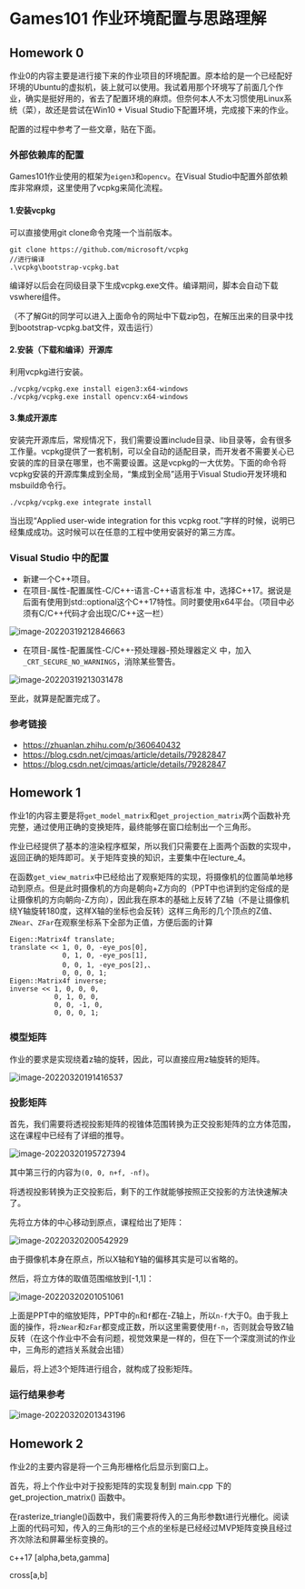 # Games101 作业环境配置与思路理解

## Homework 0

作业0的内容主要是进行接下来的作业项目的环境配置。原本给的是一个已经配好环境的Ubuntu的虚拟机，装上就可以使用。我试着用那个环境写了前面几个作业，确实是挺好用的，省去了配置环境的麻烦。但奈何本人不太习惯使用Linux系统（菜），故还是尝试在Win10 + Visual Studio下配置环境，完成接下来的作业。

配置的过程中参考了一些文章，贴在下面。

### 外部依赖库的配置

Games101作业使用的框架为`eigen3`和`opencv`。在Visual Studio中配置外部依赖库非常麻烦，这里使用了vcpkg来简化流程。

#### 1.安装vcpkg

可以直接使用git clone命令克隆一个当前版本。

```
git clone https://github.com/microsoft/vcpkg
//进行编译
.\vcpkg\bootstrap-vcpkg.bat
```

编译好以后会在同级目录下生成vcpkg.exe文件。编译期间，脚本会自动下载vswhere组件。

（不了解Git的同学可以进入上面命令的网址中下载zip包，在解压出来的目录中找到bootstrap-vcpkg.bat文件，双击运行）

#### 2.安装（下载和编译）开源库

利用vcpkg进行安装。

```
./vcpkg/vcpkg.exe install eigen3:x64-windows
./vcpkg/vcpkg.exe install opencv:x64-windows
```

#### 3.集成开源库

安装完开源库后，常规情况下，我们需要设置include目录、lib目录等，会有很多工作量。vcpkg提供了一套机制，可以全自动的适配目录，而开发者不需要关心已安装的库的目录在哪里，也不需要设置。这是vcpkg的一大优势。下面的命令将vcpkg安装的开源库集成到全局，“集成到全局”适用于Visual Studio开发环境和msbuild命令行。

```
./vcpkg/vcpkg.exe integrate install
```

当出现“Applied user-wide integration for this vcpkg root.”字样的时候，说明已经集成成功。这时候可以在任意的工程中使用安装好的第三方库。

### Visual Studio 中的配置

* 新建一个C++项目。
* 在项目-属性-配置属性-C/C++-语言-C++语言标准 中，选择C++17。据说是后面有使用到std::optional这个C++17特性。同时要使用x64平台。（项目中必须有C/C++代码才会出现C/C++这一栏）

![image-20220319212846663](https://github.com/Orznijiang/MyImageBed/blob/main/My-Learn/Games%20101/homework/homework_notes/hw0_c++17.png?raw=true "修改语言标准")

* 在项目-属性-配置属性-C/C++-预处理器-预处理器定义 中，加入`_CRT_SECURE_NO_WARNINGS`，消除某些警告。

![image-20220319213031478](https://github.com/Orznijiang/MyImageBed/blob/main/My-Learn/Games%20101/homework/homework_notes/hw0_define.png?raw=true "加入预处理器定义")

至此，就算是配置完成了。

### 参考链接

* https://zhuanlan.zhihu.com/p/360640432
* https://blog.csdn.net/cjmqas/article/details/79282847
* https://blog.csdn.net/cjmqas/article/details/79282847



## Homework 1

作业1的内容主要是将`get_model_matrix`和`get_projection_matrix`两个函数补充完整，通过使用正确的变换矩阵，最终能够在窗口绘制出一个三角形。

作业已经提供了基本的渲染程序框架，所以我们只需要在上面两个函数的实现中，返回正确的矩阵即可。关于矩阵变换的知识，主要集中在lecture_4。

在函数`get_view_matrix`中已经给出了观察矩阵的实现，将摄像机的位置简单地移动到原点。但是此时摄像机的方向是朝向+Z方向的（PPT中也讲到约定俗成的是让摄像机的方向朝向-Z方向），因此我在原本的基础上反转了Z轴（不是让摄像机绕Y轴旋转180度，这样X轴的坐标也会反转）这样三角形的几个顶点的Z值、`ZNear`、`ZFar`在观察坐标系下全部为正值，方便后面的计算

```
Eigen::Matrix4f translate;
translate << 1, 0, 0, -eye_pos[0], 
			 0, 1, 0, -eye_pos[1], 
			 0, 0, 1, -eye_pos[2],、
             0, 0, 0, 1;
Eigen::Matrix4f inverse;
inverse << 1, 0, 0, 0,
           0, 1, 0, 0,
           0, 0, -1, 0,
           0, 0, 0, 1;
```

### 模型矩阵

作业的要求是实现绕着z轴的旋转，因此，可以直接应用z轴旋转的矩阵。

![image-20220320191416537](https://github.com/Orznijiang/MyImageBed/blob/main/My-Learn/Games%20101/homework/homework_notes/hw1_model_matrix.png?raw=true "绕Z轴旋转的矩阵公式")

### 投影矩阵

首先，我们需要将透视投影矩阵的视锥体范围转换为正交投影矩阵的立方体范围，这在课程中已经有了详细的推导。

![image-20220320195727394](https://github.com/Orznijiang/MyImageBed/blob/main/My-Learn/Games%20101/homework/homework_notes/hw1_proj_matrix_1.png?raw=true "pers-ortho matrix")

其中第三行的内容为`(0, 0, n+f, -nf)`。

将透视投影转换为正交投影后，剩下的工作就能够按照正交投影的方法快速解决了。

先将立方体的中心移动到原点，课程给出了矩阵：

![image-20220320200542929](https://github.com/Orznijiang/MyImageBed/blob/main/My-Learn/Games%20101/homework/homework_notes/hw1_proj_matrix_2.png?raw=true "ortho-trans matrix")

由于摄像机本身在原点，所以X轴和Y轴的偏移其实是可以省略的。

然后，将立方体的取值范围缩放到[-1,1]：

![image-20220320201051061](https://github.com/Orznijiang/MyImageBed/blob/main/My-Learn/Games%20101/homework/homework_notes/hw1_proj_matrix_3.png?raw=true "ortho-scale matrix")

上面是PPT中的缩放矩阵，PPT中的`n`和`f`都在-Z轴上，所以`n-f`大于0。由于我上面的操作，将`zNear`和`zFar`都变成正数，所以这里需要使用`f-n`，否则就会导致Z轴反转（在这个作业中不会有问题，视觉效果是一样的，但在下一个深度测试的作业中，三角形的遮挡关系就会出错）

最后，将上述3个矩阵进行组合，就构成了投影矩阵。

### 运行结果参考

![image-20220320201343196](https://github.com/Orznijiang/MyImageBed/blob/main/My-Learn/Games%20101/homework/homework_notes/hw1_result.png?raw=true "result")



## Homework 2

作业2的主要内容是将一个三角形栅格化后显示到窗口上。

首先，将上个作业中对于投影矩阵的实现复制到 main.cpp 下的 get_projection_matrix() 函数中。

在rasterize_triangle()函数中，我们需要将传入的三角形参数t进行光栅化。阅读上面的代码可知，传入的三角形t的三个点的坐标是已经经过MVP矩阵变换且经过齐次除法和屏幕坐标变换的。

c++17 [alpha,beta,gamma]

cross[a,b]
